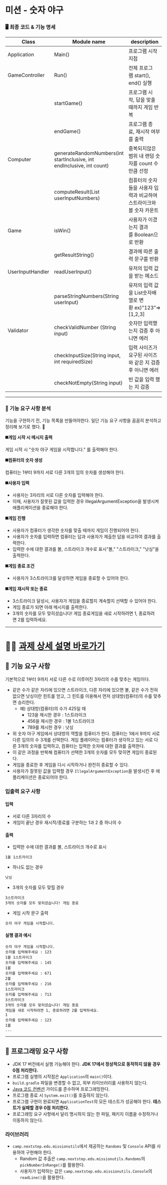 # 미션 - 숫자 야구

### **🖥️ 최종 코드 & 기능 명세**

| Class | Module name | description |
| --- | --- | --- |
| Application | Main() | 프로그램 시작 지점 |
| GameController | Run() | 전체 프로그램 start(), end() 실행 |
|  | startGame() | 프로그램 시작, 답을 맞출 때까지 게임 반복 |
|  | endGame() | 프로그램 종료, 재시작 여부를 출력 |
| Computer | generateRandomNumbers(int startInclusive, int endInclusive, int count) | 중복되지않은 범위 내 랜덤 숫자를 count 수만큼 선정 |
|  | computeResult(List<Integer> userInputNumbers) | 컴퓨터의 숫자들을 사용자 입력과 비교하여 스트라이크와 볼 숫자 카운트 |
| Game | isWin() | 사용자가 이겼는지 결과를 Boolean으로 반환 |
|  | getResultString() | 결과에 따른 출력 문구를 반환 |
| UserInputHandler | readUserInput() | 유저의 입력 값을 받는 메소드 |
|  | parseStringNumbers(String userInput) | 유저의 입력 값을 List<Integer>숫자배열로 변환 ex)”123”=>[1,2,3] |
| Validator | checkValidNumber (String input) | 숫자만 입력했는지 검증 후 아니면 에러 |
|  | checkInputSize(String input, int requiredSize) | 입력 사이즈가 요구된 사이즈와 같은 지 검증 후 아니면 에러 |
|  | checkNotEmpty(String input) | 빈 값을 입력 했는 지 검증 |


---

### **🚀 기능 요구 사항 분석**

기능을 구현하기 전, 기능 목록을 만들어야한다. 일단 기능 요구 사항을 꼼꼼히 분석하고 정리해 보기로 했다. 🧐

**◼️게임 시작 시 메시지 출력**

게임 시작 시 "숫자 야구 게임을 시작합니다." 를 출력해야 한다.

**◼️컴퓨터의 숫자 생성**

컴퓨터는 1부터 9까지 서로 다른 3개의 임의 숫자를 생성해야 한다.

**◼️사용자 입력**

- 사용자는 3자리의 서로 다른 숫자를 입력해야 한다.
- 이때, 사용자가 잘못된 값을 입력한 경우 IllegalArgumentException을 발생시켜 애플리케이션을 종료해야 한다.

**◼️게임 진행**

- 사용자가 컴퓨터가 생각한 숫자를 맞출 때까지 게임이 진행되어야 한다.
- 사용자가 숫자를 입력하면 컴퓨터는 답과 사용자가 제출한 답을 비교하여 결과를 출력한다.
- 입력한 수에 대한 결과를 볼, 스트라이크 개수로 표시"볼," "스트라이크," "낫싱"을 출력한다.

**◼️게임 종료 조건**

- 사용자가 3스트라이크를 달성하면 게임을 종료할 수 있어야 한다.

**◼️게임 재시작 또는 종료**

- 3스트라이크 달성시, 사용자가 게임을 종료할지 계속할지 선택할 수 있어야 한다.
- 게임 종료가 되면 아래 메시지를 출력한다.
- 3개의 숫자를 모두 맞히셨습니다! 게임 종료게임을 새로 시작하려면 1, 종료하려면 2를 입력하세요.


--------------------------------------
# 👩‍💻 [과제 상세 설명 바로가기](https://github.com/woowacourse-precourse/java-baseball-6)

## 🚀 기능 요구 사항

기본적으로 1부터 9까지 서로 다른 수로 이루어진 3자리의 수를 맞추는 게임이다.

- 같은 수가 같은 자리에 있으면 스트라이크, 다른 자리에 있으면 볼, 같은 수가 전혀 없으면 낫싱이란 힌트를 얻고, 그 힌트를 이용해서 먼저 상대방(컴퓨터)의 수를 맞추면 승리한다.
    - 예) 상대방(컴퓨터)의 수가 425일 때
        - 123을 제시한 경우 : 1스트라이크
        - 456을 제시한 경우 : 1볼 1스트라이크
        - 789를 제시한 경우 : 낫싱
- 위 숫자 야구 게임에서 상대방의 역할을 컴퓨터가 한다. 컴퓨터는 1에서 9까지 서로 다른 임의의 수 3개를 선택한다. 게임 플레이어는 컴퓨터가 생각하고 있는 서로 다른 3개의 숫자를 입력하고, 컴퓨터는 입력한 숫자에 대한
  결과를 출력한다.
- 이 같은 과정을 반복해 컴퓨터가 선택한 3개의 숫자를 모두 맞히면 게임이 종료된다.
- 게임을 종료한 후 게임을 다시 시작하거나 완전히 종료할 수 있다.
- 사용자가 잘못된 값을 입력할 경우 `IllegalArgumentException`을 발생시킨 후 애플리케이션은 종료되어야 한다.

### 입출력 요구 사항

#### 입력

- 서로 다른 3자리의 수
- 게임이 끝난 경우 재시작/종료를 구분하는 1과 2 중 하나의 수

#### 출력

- 입력한 수에 대한 결과를 볼, 스트라이크 개수로 표시

```
1볼 1스트라이크
```

- 하나도 없는 경우

```
낫싱
```

- 3개의 숫자를 모두 맞힐 경우

```
3스트라이크
3개의 숫자를 모두 맞히셨습니다! 게임 종료
```

- 게임 시작 문구 출력

```
숫자 야구 게임을 시작합니다.
``` 

#### 실행 결과 예시

```
숫자 야구 게임을 시작합니다.
숫자를 입력해주세요 : 123
1볼 1스트라이크
숫자를 입력해주세요 : 145
1볼
숫자를 입력해주세요 : 671
2볼
숫자를 입력해주세요 : 216
1스트라이크
숫자를 입력해주세요 : 713
3스트라이크
3개의 숫자를 모두 맞히셨습니다! 게임 종료
게임을 새로 시작하려면 1, 종료하려면 2를 입력하세요.
1
숫자를 입력해주세요 : 123
1볼
...
```

---

## 🎯 프로그래밍 요구 사항

- JDK 17 버전에서 실행 가능해야 한다. **JDK 17에서 정상적으로 동작하지 않을 경우 0점 처리한다.**
- 프로그램 실행의 시작점은 `Application`의 `main()`이다.
- `build.gradle` 파일을 변경할 수 없고, 외부 라이브러리를 사용하지 않는다.
- [Java 코드 컨벤션](https://github.com/woowacourse/woowacourse-docs/tree/master/styleguide/java) 가이드를 준수하며 프로그래밍한다.
- 프로그램 종료 시 `System.exit()`를 호출하지 않는다.
- 프로그램 구현이 완료되면 `ApplicationTest`의 모든 테스트가 성공해야 한다. **테스트가 실패할 경우 0점 처리한다.**
- 프로그래밍 요구 사항에서 달리 명시하지 않는 한 파일, 패키지 이름을 수정하거나 이동하지 않는다.

### 라이브러리

- `camp.nextstep.edu.missionutils`에서 제공하는 `Randoms` 및 `Console` API를 사용하여 구현해야 한다.
    - Random 값 추출은 `camp.nextstep.edu.missionutils.Randoms`의 `pickNumberInRange()`를 활용한다.
    - 사용자가 입력하는 값은 `camp.nextstep.edu.missionutils.Console`의 `readLine()`을 활용한다.
